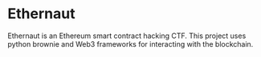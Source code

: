 # Ethernaut

Ethernaut is an Ethereum smart contract hacking CTF.
This project uses python brownie and Web3 frameworks for interacting with the blockchain.